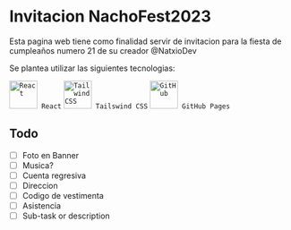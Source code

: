 # Invitacion NachoFest2023

Esta pagina web tiene como finalidad servir de invitacion para la fiesta de cumpleaños numero 21 de su creador @NatxioDev

Se plantea utilizar las siguientes tecnologias:

<div >
	<code><img width="50" src="https://user-images.githubusercontent.com/25181517/183897015-94a058a6-b86e-4e42-a37f-bf92061753e5.png" alt="React" title="React"/> React</code>
	<code><img width="50" src="https://user-images.githubusercontent.com/25181517/202896760-337261ed-ee92-4979-84c4-d4b829c7355d.png" alt="Tailwind CSS" title="Tailwind CSS"/> Tailswind CSS</code>
	<code><img width="50" src="https://user-images.githubusercontent.com/25181517/192108374-8da61ba1-99ec-41d7-80b8-fb2f7c0a4948.png" alt="GitHub" title="GitHub"/> GitHub Pages</code>
</div>

## Todo
- [ ] Foto en Banner
- [ ] Musica?
- [ ] Cuenta regresiva
- [ ] Direccion
- [ ] Codigo de vestimenta
- [ ] Asistencia
- [ ] Sub-task or description  